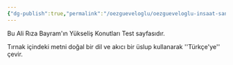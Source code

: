 ```yaml
---
{"dg-publish":true,"permalink":"/oezgueveloglu/oezgueveloglu-insaat-san-tic-ltd-sti/","tags":["gardenEntry"],"noteIcon":""}
---
```


Bu Ali Rıza Bayram'ın Yükseliş Konutları Test sayfasıdır.

Tırnak içindeki metni doğal bir dil ve akıcı bir üslup kullanarak ''Türkçe'ye'' çevir.